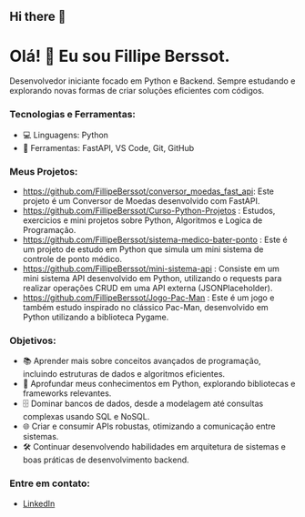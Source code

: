 ## Hi there 👋

# Olá! 👋 Eu sou Fillipe Berssot.

Desenvolvedor iniciante focado em Python e Backend. Sempre estudando e explorando novas formas de criar soluções eficientes com códigos.

### Tecnologias e Ferramentas:
- 💻 Linguagens: Python
- 🔧 Ferramentas: FastAPI, VS Code, Git, GitHub

### Meus Projetos:
- https://github.com/FillipeBerssot/conversor_moedas_fast_api: Este projeto é um Conversor de Moedas desenvolvido com FastAPI.
- https://github.com/FillipeBerssot/Curso-Python-Projetos : Estudos, exercicios e mini projetos sobre Python, Algoritmos e Logica de Programação.
- https://github.com/FillipeBerssot/sistema-medico-bater-ponto : Este é um projeto de estudo em Python que simula um mini sistema de controle de ponto médico.
- https://github.com/FillipeBerssot/mini-sistema-api : Consiste em um mini sistema API desenvolvido em Python, utilizando o requests para realizar operações CRUD em uma API externa (JSONPlaceholder).
- https://github.com/FillipeBerssot/Jogo-Pac-Man : Este é um jogo e também estudo inspirado no clássico Pac-Man, desenvolvido em Python utilizando a biblioteca Pygame.

### Objetivos:
- 📚 Aprender mais sobre conceitos avançados de programação, incluindo estruturas de dados e algoritmos eficientes.
- 🐍 Aprofundar meus conhecimentos em Python, explorando bibliotecas e frameworks relevantes.
- 🗄️ Dominar bancos de dados, desde a modelagem até consultas complexas usando SQL e NoSQL.
- 🌐 Criar e consumir APIs robustas, otimizando a comunicação entre sistemas.
- 🛠️ Continuar desenvolvendo habilidades em arquitetura de sistemas e boas práticas de desenvolvimento backend.

### Entre em contato:
- [LinkedIn](https://www.linkedin.com/in/filipe-berssot/)

